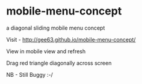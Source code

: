 # mobile-menu-concept
a diagonal sliding mobile menu concept

Visit - http://gee63.github.io/mobile-menu-concept/

View in mobile view and refresh

Drag red triangle diagonally across screen

NB - Still Buggy :-/
